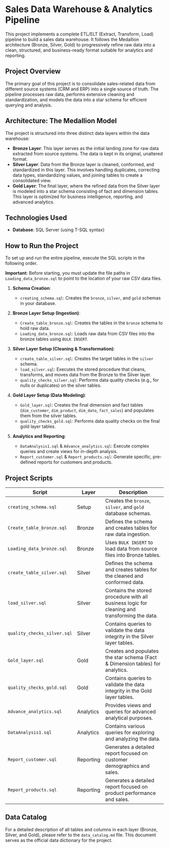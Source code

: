 # Sales Data Warehouse & Analytics Pipeline

This project implements a complete ETL/ELT (Extract, Transform, Load) pipeline to build a sales data warehouse. It follows the Medallion architecture (Bronze, Silver, Gold) to progressively refine raw data into a clean, structured, and business-ready format suitable for analytics and reporting.

## Project Overview

The primary goal of this project is to consolidate sales-related data from different source systems (CRM and ERP) into a single source of truth. The pipeline processes raw data, performs extensive cleaning and standardization, and models the data into a star schema for efficient querying and analysis.

## Architecture: The Medallion Model

The project is structured into three distinct data layers within the data warehouse:

* **Bronze Layer**: This layer serves as the initial landing zone for raw data extracted from source systems. The data is kept in its original, unaltered format.
* **Silver Layer**: Data from the Bronze layer is cleaned, conformed, and standardized in this layer. This involves handling duplicates, correcting data types, standardizing values, and joining tables to create a consolidated view.
* **Gold Layer**: The final layer, where the refined data from the Silver layer is modeled into a star schema consisting of fact and dimension tables. This layer is optimized for business intelligence, reporting, and advanced analytics.

## Technologies Used

* **Database**: SQL Server (using T-SQL syntax)

## How to Run the Project

To set up and run the entire pipeline, execute the SQL scripts in the following order.

**Important**: Before starting, you must update the file paths in `Loading_data_bronze.sql` to point to the location of your raw CSV data files.

1.  **Schema Creation**:
    * `creating_schema.sql`: Creates the `bronze`, `silver`, and `gold` schemas in your database.

2.  **Bronze Layer Setup (Ingestion)**:
    * `Create_table_bronze.sql`: Creates the tables in the `bronze` schema to hold raw data.
    * `Loading_data_bronze.sql`: Loads raw data from CSV files into the bronze tables using `BULK INSERT`.

3.  **Silver Layer Setup (Cleaning & Transformation)**:
    * `create_table_silver.sql`: Creates the target tables in the `silver` schema.
    * `load_silver.sql`: Executes the stored procedure that cleans, transforms, and moves data from the Bronze to the Silver layer.
    * `quality_checks_silver.sql`: Performs data quality checks (e.g., for nulls or duplicates) on the silver tables.

4.  **Gold Layer Setup (Data Modeling)**:
    * `Gold_layer.sql`: Creates the final dimension and fact tables (`dim_customer`, `dim_product`, `dim_date`, `fact_sales`) and populates them from the silver tables.
    * `quality_checks_gold.sql`: Performs data quality checks on the final gold layer tables.

5.  **Analytics and Reporting**:
    * `DataAnalysis1.sql` & `Advance_analytics.sql`: Execute complex queries and create views for in-depth analysis.
    * `Report_customer.sql` & `Report_products.sql`: Generate specific, pre-defined reports for customers and products.

## Project Scripts

| Script                       | Layer     | Description                                                                                             |
| ---------------------------- | --------- | ------------------------------------------------------------------------------------------------------- |
| `creating_schema.sql`        | Setup     | Creates the `bronze`, `silver`, and `gold` database schemas.                                   |
| `Create_table_bronze.sql`    | Bronze    | Defines the schema and creates tables for raw data ingestion.                                  |
| `Loading_data_bronze.sql`    | Bronze    | Uses `BULK INSERT` to load data from source files into Bronze tables.                            |
| `create_table_silver.sql`    | Silver    | Defines the schema and creates tables for the cleaned and conformed data.                        |
| `load_silver.sql`            | Silver    | Contains the stored procedure with all business logic for cleaning and transforming the data.        |
| `quality_checks_silver.sql`  | Silver    | Contains queries to validate the data integrity in the Silver layer tables.                     |
| `Gold_layer.sql`             | Gold      | Creates and populates the star schema (Fact & Dimension tables) for analytics.                  |
| `quality_checks_gold.sql`    | Gold      | Contains queries to validate the data integrity in the Gold layer tables.                       |
| `Advance_analytics.sql`      | Analytics | Provides views and queries for advanced analytical purposes.                                   |
| `DataAnalysis1.sql`          | Analytics | Contains various queries for exploring and analyzing the data.                                   |
| `Report_customer.sql`        | Reporting | Generates a detailed report focused on customer demographics and sales.                          |
| `Report_products.sql`        | Reporting | Generates a detailed report focused on product performance and sales.                           |

## Data Catalog

For a detailed description of all tables and columns in each layer (Bronze, Silver, and Gold), please refer to the `data_catalog.md` file. This document serves as the official data dictionary for the project.
